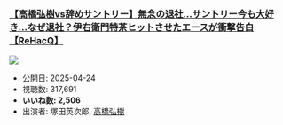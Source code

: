 ### [【高橋弘樹vs辞めサントリー】無念の退社…サントリー今も大好き…なぜ退社？伊右衛門特茶ヒットさせたエースが衝撃告白【ReHacQ】](https://www.youtube.com/watch?v=9qS-LRhHbh4)
[![](https://img.youtube.com/vi/9qS-LRhHbh4/hqdefault.jpg)](https://www.youtube.com/watch?v=9qS-LRhHbh4)
-   公開日: 2025-04-24
-   視聴数: 317,691
-   **いいね数: 2,506**
-   出演者: 塚田英次郎, [高橋弘樹](/rehacq_fan/people/高橋弘樹 "wikilink")
